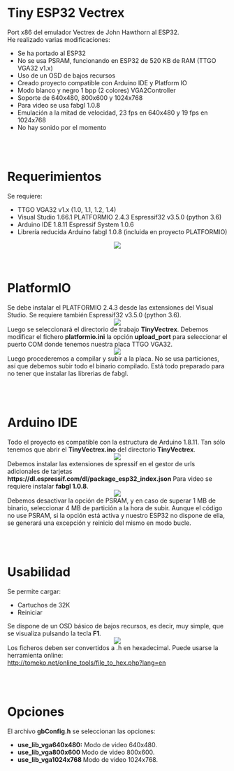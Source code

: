 # Tiny ESP32 Vectrex
Port x86 del emulador Vectrex de John Hawthorn al ESP32.<br>
He realizado varias modificaciones:
<ul>
 <li>Se ha portado al ESP32</li>
 <li>No se usa PSRAM, funcionando en ESP32 de 520 KB de RAM (TTGO VGA32 v1.x)</li> 
 <li>Uso de un OSD de bajos recursos</li>
 <li>Creado proyecto compatible con Arduino IDE y Platform IO</li>
 <li>Modo blanco y negro 1 bpp (2 colores) VGA2Controller</li>
 <li>Soporte de 640x480, 800x600 y 1024x768</li>
 <li>Para video se usa fabgl 1.0.8</li>
 <li>Emulación a la mitad de velocidad, 23 fps en 640x480 y 19 fps en 1024x768</li>
 <li>No hay sonido por el momento</li>
</ul>


<br><br>
<h1>Requerimientos</h1>
Se requiere:
 <ul>
  <li>TTGO VGA32 v1.x (1.0, 1.1, 1.2, 1.4)</li>
  <li>Visual Studio 1.66.1 PLATFORMIO 2.4.3 Espressif32 v3.5.0 (python 3.6)</li>
  <li>Arduino IDE 1.8.11 Espressif System 1.0.6</li>
  <li>Librería reducida Arduino fabgl 1.0.8 (incluida en proyecto PLATFORMIO)</li>
 </ul>
 <center><img src='https://raw.githubusercontent.com/rpsubc8/ESP32TinyVectrex/main/preview/ttgovga32v12.jpg'></center>
<br><br>


<h1>PlatformIO</h1>
Se debe instalar el PLATFORMIO 2.4.3 desde las extensiones del Visual Studio. Se requiere también Espressif32 v3.5.0 (python 3.6).
<center><img src='https://raw.githubusercontent.com/rpsubc8/ESP32TinyVectrex/main/preview/previewPlatformIOinstall.gif'></center>
Luego se seleccionará el directorio de trabajo <b>TinyVectrex</b>.
Debemos modificar el fichero <b>platformio.ini</b> la opción <b>upload_port</b> para seleccionar el puerto COM donde tenemos nuestra placa TTGO VGA32.
<center><img src='https://raw.githubusercontent.com/rpsubc8/ESP32TinyVectrex/main/preview/previewPlatformIO.gif'></center>
Luego procederemos a compilar y subir a la placa. No se usa particiones, así que debemos subir todo el binario compilado.
Está todo preparado para no tener que instalar las librerias de fabgl.


<br><br>
<h1>Arduino IDE</h1>
Todo el proyecto es compatible con la estructura de Arduino 1.8.11.
Tan sólo tenemos que abrir el <b>TinyVectrex.ino</b> del directorio <b>TinyVectrex</b>.
<center><img src='https://raw.githubusercontent.com/rpsubc8/ESP32TinyVectrex/main/preview/previewArduinoIDEpreferences.gif'></center>
Debemos instalar las extensiones de spressif en el gestor de urls adicionales de tarjetas <b>https://dl.espressif.com/dl/package_esp32_index.json</b>
Para video se requiere instalar <b>fabgl 1.0.8</b>.
<center><img src='https://raw.githubusercontent.com/rpsubc8/ESP32TinyVectrex/main/preview/previewFabglVersion.gif'></center>
Debemos desactivar la opción de PSRAM, y en caso de superar 1 MB de binario, seleccionar 4 MB de partición a la hora de subir. Aunque el código no use PSRAM, si la opción está activa y nuestro ESP32 no dispone de ella, se generará una excepción y reinicio del mismo en modo bucle.


<br><br>
<h1>Usabilidad</h1>
Se permite cargar:
 <ul>
  <li>Cartuchos de 32K</li>  
  <li>Reiniciar</li>
 </ul>
Se dispone de un OSD básico de bajos recursos, es decir, muy simple, que se visualiza pulsando la tecla <b>F1</b>.
 <center><img src='https://raw.githubusercontent.com/rpsubc8/ESP32TinyVectrex/main/preview/previewOSD.gif'></center>
 Los ficheros deben ser convertidos a .h en hexadecimal. Puede usarse la herramienta online:<br>
 <a href='http://tomeko.net/online_tools/file_to_hex.php?lang=en'>http://tomeko.net/online_tools/file_to_hex.php?lang=en</a>


<br><br>
<h1>Opciones</h1>
El archivo <b>gbConfig.h</b> se seleccionan las opciones:
<ul>
 <li><b>use_lib_vga640x480:</b> Modo de video 640x480.</li>
 <li><b>use_lib_vga800x600 </b> Modo de video 800x600.</li>
 <li><b>use_lib_vga1024x768 </b> Modo de video 1024x768.</li>
</ul>
 
